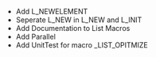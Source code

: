 - Add L\_NEWELEMENT
- Seperate L\_NEW in L\_NEW and L\_INIT
- Add Documentation to List Macros
- Add Parallel
- Add UnitTest for macro _LIST_OPITMIZE

